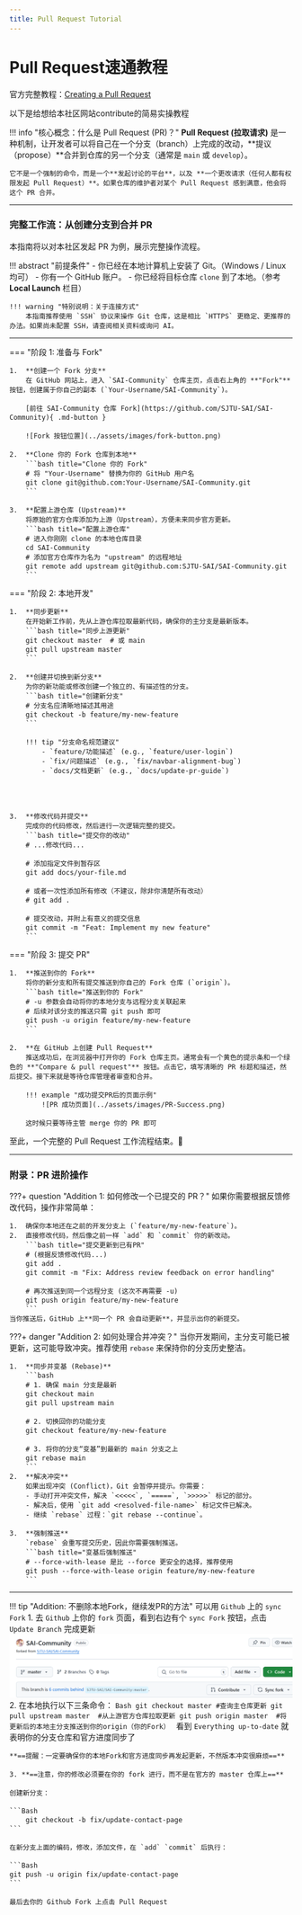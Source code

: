 ```yaml
---
title: Pull Request Tutorial
---
```


# Pull Request速通教程

官方完整教程：[Creating a Pull Request](https://docs.github.com/en/pull-requests/collaborating-with-pull-requests/proposing-changes-to-your-work-with-pull-requests/creating-a-pull-request)

以下是给想给本社区网站contribute的简易实操教程


!!! info "核心概念：什么是 Pull Request (PR)？"
    **Pull Request (拉取请求)** 是一种机制，让开发者可以将自己在一个分支（branch）上完成的改动，**提议（propose）**合并到仓库的另一个分支（通常是 `main` 或 `develop`）。

    它不是一个强制的命令，而是一个**发起讨论的平台**，以及 **一个更改请求（任何人都有权限发起 Pull Request）**。如果仓库的维护者对某个 Pull Request 感到满意，他会将这个 PR 合并。

---

### 完整工作流：从创建分支到合并 PR

本指南将以对本社区发起 PR 为例，展示完整操作流程。

!!! abstract "前提条件"
    - 你已经在本地计算机上安装了 Git。（Windows / Linux 均可）
    - 你有一个 GitHub 账户。
    - 你已经将目标仓库 `clone` 到了本地。（参考 **Local Launch** 栏目）

    !!! warning "特别说明：关于连接方式"
        本指南推荐使用 `SSH` 协议来操作 Git 仓库，这是相比 `HTTPS` 更稳定、更推荐的办法。如果尚未配置 SSH，请查阅相关资料或询问 AI。

---

=== "阶段 1: 准备与 Fork"

    1.  **创建一个 Fork 分支**
        在 GitHub 网站上，进入 `SAI-Community` 仓库主页，点击右上角的 **"Fork"** 按钮，创建属于你自己的副本 (`Your-Username/SAI-Community`)。

        [前往 SAI-Community 仓库 Fork](https://github.com/SJTU-SAI/SAI-Community){ .md-button }

        ![Fork 按钮位置](../assets/images/fork-button.png)

    2.  **Clone 你的 Fork 仓库到本地**
        ```bash title="Clone 你的 Fork"
        # 将 "Your-Username" 替换为你的 GitHub 用户名
        git clone git@github.com:Your-Username/SAI-Community.git
        ```

    3.  **配置上游仓库 (Upstream)**
        将原始的官方仓库添加为上游（Upstream），方便未来同步官方更新。
        ```bash title="配置上游仓库"
        # 进入你刚刚 clone 的本地仓库目录
        cd SAI-Community
        # 添加官方仓库作为名为 "upstream" 的远程地址
        git remote add upstream git@github.com:SJTU-SAI/SAI-Community.git
        ```

=== "阶段 2: 本地开发"

    1.  **同步更新**
        在开始新工作前，先从上游仓库拉取最新代码，确保你的主分支是最新版本。
        ```bash title="同步上游更新"
        git checkout master  # 或 main
        git pull upstream master
        ```

    2.  **创建并切换到新分支**
        为你的新功能或修改创建一个独立的、有描述性的分支。
        ```bash title="创建新分支"
        # 分支名应清晰地描述其用途
        git checkout -b feature/my-new-feature
        ```

        !!! tip "分支命名规范建议"
            - `feature/功能描述` (e.g., `feature/user-login`)
            - `fix/问题描述` (e.g., `fix/navbar-alignment-bug`)
            - `docs/文档更新` (e.g., `docs/update-pr-guide`)




    3.  **修改代码并提交**
        完成你的代码修改，然后进行一次逻辑完整的提交。
        ```bash title="提交你的改动"
        # ...修改代码...

        # 添加指定文件到暂存区
        git add docs/your-file.md

        # 或者一次性添加所有修改（不建议，除非你清楚所有改动）
        # git add .

        # 提交改动，并附上有意义的提交信息
        git commit -m "Feat: Implement my new feature"
        ```

=== "阶段 3: 提交 PR"

    1.  **推送到你的 Fork**
        将你的新分支和所有提交推送到你自己的 Fork 仓库 (`origin`)。
        ```bash title="推送到你的 Fork"
        # -u 参数会自动将你的本地分支与远程分支关联起来
        # 后续对该分支的推送只需 git push 即可
        git push -u origin feature/my-new-feature
        ```

    2.  **在 GitHub 上创建 Pull Request**
        推送成功后，在浏览器中打开你的 Fork 仓库主页。通常会有一个黄色的提示条和一个绿色的 **"Compare & pull request"** 按钮。点击它，填写清晰的 PR 标题和描述，然后提交。接下来就是等待仓库管理者审查和合并。

        !!! example "成功提交PR后的页面示例"
            ![PR 成功页面](../assets/images/PR-Success.png)

        这时候只要等待主管 merge 你的 PR 即可


至此，一个完整的 Pull Request 工作流程结束。:rocket:

---



### 附录：PR 进阶操作

???+ question "Addition 1: 如何修改一个已提交的 PR？"
    如果你需要根据反馈修改代码，操作非常简单：

    1.  确保你本地还在之前的开发分支上 (`feature/my-new-feature`)。
    2.  直接修改代码，然后像之前一样 `add` 和 `commit` 你的新改动。
        ```bash title="提交更新到已有PR"
        # (根据反馈修改代码...)
        git add .
        git commit -m "Fix: Address review feedback on error handling"

        # 再次推送到同一个远程分支 (这次不再需要 -u)
        git push origin feature/my-new-feature
        ```
    当你推送后，GitHub 上**同一个 PR 会自动更新**，并显示出你的新提交。

???+ danger "Addition 2: 如何处理合并冲突？"
    当你开发期间，主分支可能已被更新，这可能导致冲突。推荐使用 `rebase` 来保持你的分支历史整洁。

    1.  **同步并变基 (Rebase)**
        ```bash
        # 1. 确保 main 分支是最新
        git checkout main
        git pull upstream main

        # 2. 切换回你的功能分支
        git checkout feature/my-new-feature

        # 3. 将你的分支“变基”到最新的 main 分支之上
        git rebase main
        ```
    2.  **解决冲突**
        如果出现冲突 (Conflict)，Git 会暂停并提示。你需要：
        - 手动打开冲突文件，解决 `<<<<<`, `=====`, `>>>>>` 标记的部分。
        - 解决后，使用 `git add <resolved-file-name>` 标记文件已解决。
        - 继续 `rebase` 过程：`git rebase --continue`。

    3.  **强制推送**
        `rebase` 会重写提交历史，因此你需要强制推送。
        ```bash title="变基后强制推送"
        # --force-with-lease 是比 --force 更安全的选择，推荐使用
        git push --force-with-lease origin feature/my-new-feature
        ```





---

!!! tip "Addition: 不删除本地Fork，继续发PR的方法"
    可以用 `Github` 上的 `sync Fork`
    1. 去 `Github` 上你的 `fork` 页面，看到右边有个 `sync Fork` 按钮，点击 `Update Branch` 完成更新
    ![Fork Sync](../assets/images/Fork-sync.png)
    2. 在本地执行以下三条命令：
    ```Bash
    git checkout master #查询主仓库更新
    git pull upstream master  #从上游官方仓库拉取更新
    git push origin master  #将更新后的本地主分支推送到你的origin（你的Fork）
    ```
    看到 `Everything up-to-date` 就表明你的分支仓库和官方进度同步了

    **==提醒：一定要确保你的本地Fork和官方进度同步再发起更新，不然版本冲突很麻烦==**

    3. **==注意，你的修改必须要在你的 fork 进行，而不是在官方的 master 仓库上==**

    创建新分支：

    ```Bash
        git checkout -b fix/update-contact-page
    ```

    在新分支上面的编码，修改，添加文件，在 `add` `commit` 后执行：

    ```Bash
    git push -u origin fix/update-contact-page
    ```

    最后去你的 Github Fork 上点击 Pull Request




